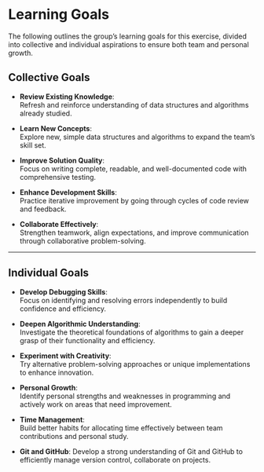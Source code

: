 # Learning Goals  

The following outlines the group’s learning goals for this exercise, divided
into collective and individual aspirations to ensure both team and personal
growth.  

## Collective Goals  

- **Review Existing Knowledge**:  
  Refresh and reinforce understanding of data structures and algorithms already
  studied.  

- **Learn New Concepts**:  
  Explore new, simple data structures and algorithms to expand the team’s skill
  set.  

- **Improve Solution Quality**:  
  Focus on writing complete, readable, and well-documented code with
  comprehensive testing.  

- **Enhance Development Skills**:  
  Practice iterative improvement by going through cycles of code review and
  feedback.  

- **Collaborate Effectively**:  
  Strengthen teamwork, align expectations, and improve communication through
  collaborative problem-solving.  

---

## Individual Goals  

- **Develop Debugging Skills**:  
  Focus on identifying and resolving errors independently to build confidence
  and efficiency.  

- **Deepen Algorithmic Understanding**:  
  Investigate the theoretical foundations of algorithms to gain a deeper grasp
  of their functionality and efficiency.  

- **Experiment with Creativity**:  
  Try alternative problem-solving approaches or unique implementations to
  enhance innovation.  

- **Personal Growth**:  
  Identify personal strengths and weaknesses in programming and actively work
  on areas that need improvement.  

- **Time Management**:  
  Build better habits for allocating time effectively between team contributions
  and personal study.

- **Git and GitHub**:
  Develop a strong understanding of Git and GitHub to efficiently manage version
  control, collaborate on projects.
